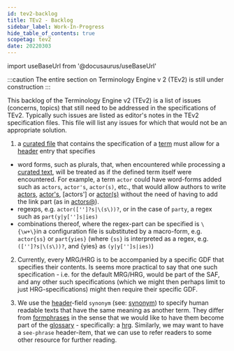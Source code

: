 ```yaml
---
id: tev2-backlog
title: TEv2 - Backlog
sidebar_label: Work-In-Progress
hide_table_of_contents: true
scopetag: tev2
date: 20220303
---
```


import useBaseUrl from '@docusaurus/useBaseUrl'

:::caution
The entire section on Terminology Engine v 2 (TEv2) is still under construction
:::

This backlog of the Terminology Engine v2 (TEv2) is a list of issues (concerns, topics) that still need to be addressed in the specifications of TEv2. Typically such issues are listed as editor's notes in the TEv2 specification files. This file will list any issues for which that would not be an appropriate solution.

1. a [curated file](@) that contains the specification of a [term](@) must allow for a [header](@) entry that specifies
  - word forms, such as plurals, that, when encountered while processing a [curated text](@), will be treated as if the defined term itself were encountered. For example, a term `actor` could have word-forms added such as `actors`, `actor's`, `actor(s)`, etc., that would allow authors to write [actors](@), [actor's](@), [actors'] or [actor(s)](@) without the need of having to add the link part (as in [actors@](actor)).
  - regexps, e.g. `actor(['']?s|\(s\))?`, or in the case of `party`, a regex such as `part(y|y['']s|ies)`
  - combinations thereof, where the regex-part can be specified is `\{\w+\}`in a configuration file is substituted by a macro-form, e.g. `actor{ss}` or `part{yies}` (where `{ss}` is interpreted as a regex, e.g. `(['']?s|\(s\))?`, and {yies} as `(y|y['']s|ies)`)

2. Currently, every MRG/HRG is to be accompanied by a specific GDF that specifies their contents. Is seems more practical to say that one such specification - i.e. for the default MRG/HRG, would be part of the SAF, and any other such specifications (which we might then perhaps limit to just HRG-specifications) might then require their specific GDF.

3. We use the [header](@)-field `synonym` (see: [synonym](@)) to specify human readable texts that have the same meaning as another term. They differ from [formphrases](@) in the sense that we would like to have them become part of the [glossary](@) - specifically: a [hrg](@). Similarly, we may want to have a `see-phrase` header-item, that we can use to refer readers to some other resource for further reading.